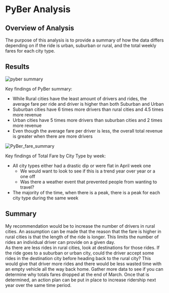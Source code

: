 # PyBer Analysis

## Overview of Analysis
The purpose of this analysis is to provide a summary of how the data differs depending on if the ride is urban, suburban or rural, and the total weekly fares for each city type.

## Results

![pyber summary](https://user-images.githubusercontent.com/95720986/151632801-449e114f-fb96-4ed2-aeac-bf4d2d2a1f4b.png)

Key findings of PyBer summary:
  - While Rural cities have the least amount of drivers and rides, the average fare per ride and driver is higher than both Suburban and Urban
  - Suburban cities have 6 times more drivers than rural cities and 4.5 times more revenue
  - Urban cities have 5 times more drivers than suburban cities and 2 times more revenue
  - Even though the average fare per driver is less, the overall total revenue is greater when there are more drivers


![PyBer_fare_summary](https://user-images.githubusercontent.com/95720986/151632589-eb0cc670-092b-4aa5-aa2e-6dd4aa2959ed.png)

Key findings of Total Fare by City Type by week:
  - All city types either had a drastic dip or were flat in April week one
    - We would want to look to see if this is a trend year over year or a one off
    - Was there a weather event that prevented people from wanting to travel?
  - The majority of the time, when there is a peak, there is a peak for each city type during the same week

## Summary

My recommendation would be to increase the number of drivers in rural cities.  An assumption can be made that the reason that the fare is higher in rural cities is that the length of the ride is longer.  This limits the number of rides an individual driver can provide on a given day.  
As there are less rides in rural cities, look at destinations for those rides.  If the ride goes to a suburban or urban city, could the driver accept some rides in the destination city before heading back to the rural city?  This would give that driver more rides and there would be less wasted time with an empty vehicle all the way back home.
Gather more data to see if you can determine why totals fares dropped at the end of March.  Once that is determined, an action plan can be put in place to increase ridership next year over the same time period.
